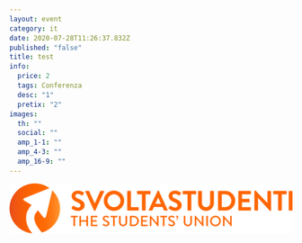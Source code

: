 ```yaml
---
layout: event
category: it
date: 2020-07-28T11:26:37.832Z
published: "false"
title: test
info:
  price: 2
  tags: Conferenza
  desc: "1"
  pretix: "2"
images:
  th: ""
  social: ""
  amp_1-1: ""
  amp_4-3: ""
  amp_16-9: ""
---
```

![](/assets/img/uploads/svolta-big-neg.png)